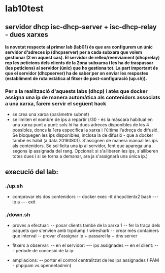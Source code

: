 # lab10test
## servidor dhcp isc-dhcp-server + isc-dhcp-relay - dues xarxes
#### la novetat respecte al primer lab (lab01) és que ara configurem un únic servidor d'adreces ip (dhcpserver) per a cada subxara que volem gestionar (2 en aquest cas). El servidor de relleu/reenviament (dhcprelay) rep les peticions dels clients de la 2ona subxarxa i les ha de traspassar (les peticions) al servidor (únic) que ho gestiona tot. La part important és que el servidor (dhcpserver) ha de saber per on enviar les respostes (establiment de ruta estàtica al fitxer de post-configuració (up.sh)).

### Per a la realització d'aquests labs (dhcp) i atés que docker assigna una ip de manera automàtica als contenidors associats a una xarxa, farem servir el següent hack

- se crea una xarxa (paràmetre subnet)
- se limiten el nombre de ips a repartir (/30 - és la màscara habitual en una xarxa punt a punt: sols hi ha dues adreces disponibles de les 4 possibles, doncs la 1era especifica la xarxa i l'última l'adreça de difusió. Se bloquegen les ips disponibles, inclosa la de difusió - que a docker també és hàbil (a data 20180801). S'assignen de manera manual les ips als contenidors. Se sol·licita una ip al servidor, fent que aparega una segona ip assignada del rang. Opcional: si s'alliberen les ips, s'alliberen totes dues i si se torna a demanar, ara ja s'assignarà una única ip.)

## execució del lab:
### ./up.sh

- comprovar els dos contenidors 
  -- docker exec -it dhcpclientx2 bash
    --- ip a
    --- exit

### ./down.sh

- proves a efectuar: 
-- posar clients també de la xarxa 1
-- fer la traça dels paquets que s'envien amb tcpdump / wireshark
-- crear més containers que interval
-- provar d'assignar ip + passarel·la + dns server

- fitxers a observar:
  -- en el servidor: 
    --- ips assignades
  -- en el client:
    --- període de concesió de la ip

- ampliacions:
  -- portar el control centralitzat de les ips assignades (IPAM - phpipam vs opennetadmin)

